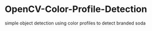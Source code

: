 # OpenCV-Color-Profile-Detection
simple object detection using color profiles to detect branded soda
